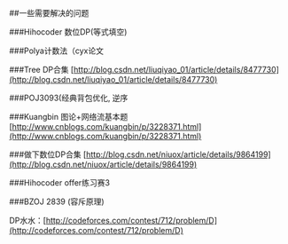 ##一些需要解决的问题

###Hihocoder 数位DP(等式填空)

###Polya计数法（cyx论文

###Tree DP合集
[http://blog.csdn.net/liuqiyao_01/article/details/8477730](http://blog.csdn.net/liuqiyao_01/article/details/8477730)

###POJ3093(经典背包优化, 逆序

###Kuangbin 图论+网络流基本题
[http://www.cnblogs.com/kuangbin/p/3228371.html](http://www.cnblogs.com/kuangbin/p/3228371.html)

###做下数位DP合集
[http://blog.csdn.net/niuox/article/details/9864199](http://blog.csdn.net/niuox/article/details/9864199)

###Hihocoder offer练习赛3

###BZOJ 2839 (容斥原理)

DP水水：[http://codeforces.com/contest/712/problem/D](http://codeforces.com/contest/712/problem/D)
